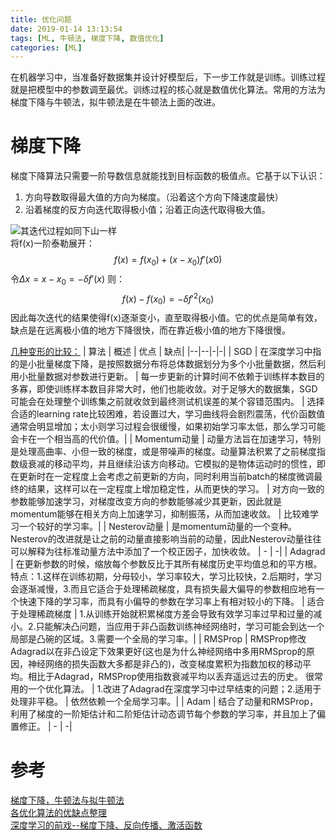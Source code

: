 ```yaml
---
title: 优化问题
date: 2019-01-14 13:13:54
tags: [ML, 牛顿法, 梯度下降, 数值优化]
categories: [ML]
---
```

在机器学习中，当准备好数据集并设计好模型后，下一步工作就是训练。训练过程就是把模型中的参数调至最优。训练过程的核心就是数值优化算法。常用的方法为梯度下降与牛顿法，拟牛顿法是在牛顿法上面的改进。

# 梯度下降

梯度下降算法只需要一阶导数信息就能找到目标函数的极值点。它基于以下认识：

1. 方向导数取得最大值的方向为梯度。（沿着这个方向下降速度最快）
2. 沿着梯度的反方向迭代取得极小值；沿着正向迭代取得极大值。

![其迭代过程如同下山一样](http://ww4.sinaimg.cn/large/6cbb8645gw1ewlxa2zohdj20mn0h3wgf.jpg)  
将f(x)一阶泰勒展开：
$$ f(x)=f(x_0)+(x−x_0)f'(x0)$$
令$Δx=x-x_0=−δf′(x)$
则：
$$ f(x)-f(x_0)=−δf'^2(x_0)$$
因此每次迭代的结果使得f(x)逐渐变小，直至取得极小值。它的优点是简单有效，缺点是在远离极小值的地方下降很快，而在靠近极小值的地方下降很慢。

[几种变形的比较：](https://blog.csdn.net/zhouhong0284/article/details/80232412)
| 算法 | 概述 | 优点 | 缺点|
|--|--|-|-|
| SGD | 在深度学习中指的是小批量梯度下降，是按照数据分布将总体数据划分为多个小批量数据，然后利用小批量数据对参数进行更新。  | 每一步更新的计算时间不依赖于训练样本数目的多寡，即使训练样本数目非常大时，他们也能收敛。对于足够大的数据集，SGD可能会在处理整个训练集之前就收敛到最终测试机误差的某个容错范围内。  | 选择合适的learning rate比较困难，若设置过大，学习曲线将会剧烈震荡，代价函数值通常会明显增加；太小则学习过程会很缓慢，如果初始学习率太低，那么学习可能会卡在一个相当高的代价值。|
| Momentum动量 | 动量方法旨在加速学习，特别是处理高曲率、小但一致的梯度，或是带噪声的梯度。动量算法积累了之前梯度指数级衰减的移动平均，并且继续沿该方向移动。它模拟的是物体运动时的惯性，即在更新时在一定程度上会考虑之前更新的方向，同时利用当前batch的梯度微调最终的结果，这样可以在一定程度上增加稳定性，从而更快的学习。  | 对方向一致的参数能够加速学习，对梯度改变方向的参数能够减少其更新，因此就是momentum能够在相关方向上加速学习，抑制振荡，从而加速收敛。 | 比较难学习一个较好的学习率。|
| Nesterov动量 | 是momentum动量的一个变种。Nesterov的改进就是让之前的动量直接影响当前的动量，因此Nesterov动量往往可以解释为往标准动量方法中添加了一个校正因子，加快收敛。 | - | -|
| Adagrad | 在更新参数的时候，缩放每个参数反比于其所有梯度历史平均值总和的平方根。 
特点：1.这样在训练初期，分母较小，学习率较大，学习比较快，2.后期时，学习会逐渐减慢，3.而且它适合于处理稀疏梯度，具有损失最大偏导的参数相应地有一个快速下降的学习率，而具有小偏导的参数在学习率上有相对较小的下降。  | 适合于处理稀疏梯度 | 1.从训练开始就积累梯度方差会导致有效学习率过早和过量的减小。2.只能解决凸问题，当应用于非凸函数训练神经网络时，学习可能会到达一个局部是凸碗的区域。3.需要一个全局的学习率。|
| RMSProp | RMSProp修改Adagrad以在非凸设定下效果更好(这也是为什么神经网络中多用RMSprop的原因，神经网络的损失函数大多都是非凸的)，改变梯度累积为指数加权的移动平均。相比于Adagrad，RMSProp使用指数衰减平均以丢弃遥远过去的历史。 
很常用的一个优化算法。  | 1.改进了Adagrad在深度学习中过早结束的问题；2.适用于处理非平稳。  | 依然依赖一个全局学习率。|
| Adam | 结合了动量和RMSProp，利用了梯度的一阶矩估计和二阶矩估计动态调节每个参数的学习率，并且加上了偏置修正。 | - | -|



# 参考

[梯度下降，牛顿法与拟牛顿法](https://blog.csdn.net/haolexiao/article/details/60780350)  
[各优化算法的优缺点整理](https://blog.csdn.net/zhouhong0284/article/details/80232412)  
[深度学习的前戏--梯度下降、反向传播、激活函数](https://zhuanlan.zhihu.com/p/32714733)  
